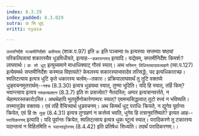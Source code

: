 ```yaml
---
index: 8.3.29
index_padded: 8.3.029
sutra: डः सि धुद्
vritti: nyasa

---
```

`उभयनिर्देशे पञ्चमीनिर्देशो बलीयाम्` (शाक.प.97) इति `ङः` इति पञ्चम्या `सि` इत्यस्याः सप्तम्याः षष्ठ्यां परिकल्पितायां शकारस्यैव धुडविधीयते, इत्याह--`डकारान्तात्` इत्यादि। यद्येवम्, सप्तमीनिर्देशः किमर्शः? लाघवार्थः। `ङः सो धुट्` इत्युच्यमाने माधाधिक्याट् गौरवं स्यात्। अथ `यस्मिन् विधिस्तदादावल्ग्रहणे` (व्या.प.127) इत्येवमर्थः सप्तमीनिर्देशः कस्मान्न विज्ञायते? केवलस्य सकारस्याभावादेव तत्सिद्धेः, पद इत्यधिकाराच्छ। श्वलिटत्याय इत्यत्र धुटि कृते धकारस्य चर्त्वम्--तकारः।
प्रक्रियालाघवार्थं तु तुटि वक्तव्ये धुङ्वचनमुत्तरार्थम्--`नश्च` (8.3.30) इत्यत्र धुडयथा स्यात्, तुण्मा भूदिति। यदि हि स्यात्, तर्हि किम्? भवान्त्साय इत्यत्र `नश्छव्यप्रशान` (8.3.7) इति रुः प्रसज्येत? नैतदस्ति; अम्पर इत्यत्रानवर्त्तते, न चेहाम्परस्तकारोऽस्ति। अथथेहापि भूतपूर्वेणोकारेणाम्परः स्यात्? एवमप्यसिद्धत्वात् तुटो रुत्वं न भविष्यति। तस्मात्तुडेव वक्तव्यः। एवं तर्हि वैचित्र्यार्थ धुडवचनम्।
अथ किमर्थं धुट् पराधिः क्रियते, न द्युगेव पूर्वान्तः क्रियेत, एवं हि `शि तुक्` (8.4.31) इत्यत्र तुग्ग्रहणं न कर्त्तव्यं भवति, धुगेव हि तत्रानुवर्त्तिष्यते? इत्यत आह--`परादिकरणम्` इत्यादि। यदि पूर्वान्तः क्रियेत, श्वलिट्त्साय इत्यत्र धुकः ष्टुत्वं स्यात्। परादिकरणे तु टकारस्य पदान्तत्वं न विहितमिति `न पदान्ताट्टोरनम्` (8.4.42) इति प्रतिषेधः सिध्यति। तदर्थं परादिकरणम्।।